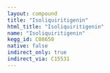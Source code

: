 ```yaml
---
layout: compound
title: "Isoliquiritigenin"
html_title: "Isoliquiritigenin"
name: "Isoliquiritigenin"
kegg_id: C08650
native: false
indirect_only: true
indirect_via: C15531
---
```

